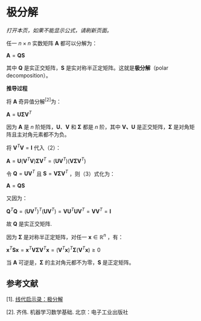 # 极分解

*打开本页，如果不能显示公式，请刷新页面。*

任一 $n\times n$ 实数矩阵 $\pmb{A}$ 都可以分解为：

$\pmb{A}=\pmb{QS}\tag{1}$

其中 $\pmb{Q}$ 是实正交矩阵，$\pmb{S}$ 是实对称半正定矩阵。这就是**极分解**（polar decomposition）。

**推导过程**

将 $\pmb{A}$ 奇异值分解$^{[2]}$为：

$\pmb{A}=\pmb{U\Sigma V}^T\tag{2}$

因为 $\pmb{A}$ 是 $n$ 阶矩阵，$\pmb{U}$、$\pmb{V}$ 和 $\pmb{\Sigma}$ 都是 $n$ 阶，其中 $\pmb{V、U}$ 是正交矩阵，$\pmb{\Sigma}$ 是对角矩阵且主对角元素都不为负。

将 $\pmb{V}^T\pmb{V}=\pmb{I}$ 代入（2）：

$\pmb{A}=\pmb{U}(\pmb{V}^T\pmb{V})\pmb{\Sigma V}^T=(\pmb{U}\pmb{V}^T)(\pmb{V}\pmb{\Sigma V}^T)\tag{3}$

令 $\pmb{Q}=\pmb{UV}^T$ 且 $\pmb{S}=\pmb{V}\pmb{\Sigma V}^T$ ，则（3）式化为：

$\pmb{A}=\pmb{QS}$

又因为：

$\pmb{Q}^T\pmb{Q}=(\pmb{UV}^T)^T(\pmb{UV}^T)=\pmb{VU}^T\pmb{UV}^T=\pmb{VV}^T=\pmb{I}$

故 $\pmb{Q}$ 是实正交矩阵.

因为 $\pmb{\Sigma}$ 是对称半正定矩阵，对任一 $\pmb{x}\in\mathbb{R}^n$ ，有：

$\pmb{x}^T\pmb{Sx}=\pmb{x}^T\pmb{V}\pmb{\Sigma V}^T\pmb{x}=(\pmb{V}^T\pmb{x})^T\pmb{\Sigma}(\pmb{V}^T\pmb{x})\ge 0$

当 $\pmb{A}$ 可逆是，$\pmb{\Sigma}$ 的主对角元都不为零，$\pmb{S}$ 是正定矩阵。

## 参考文献

[1]. [线代启示录：极分解](https://ccjou.wordpress.com/2009/09/09/%e6%a5%b5%e5%88%86%e8%a7%a3/)

[2]. 齐伟. 机器学习数学基础. 北京：电子工业出版社

